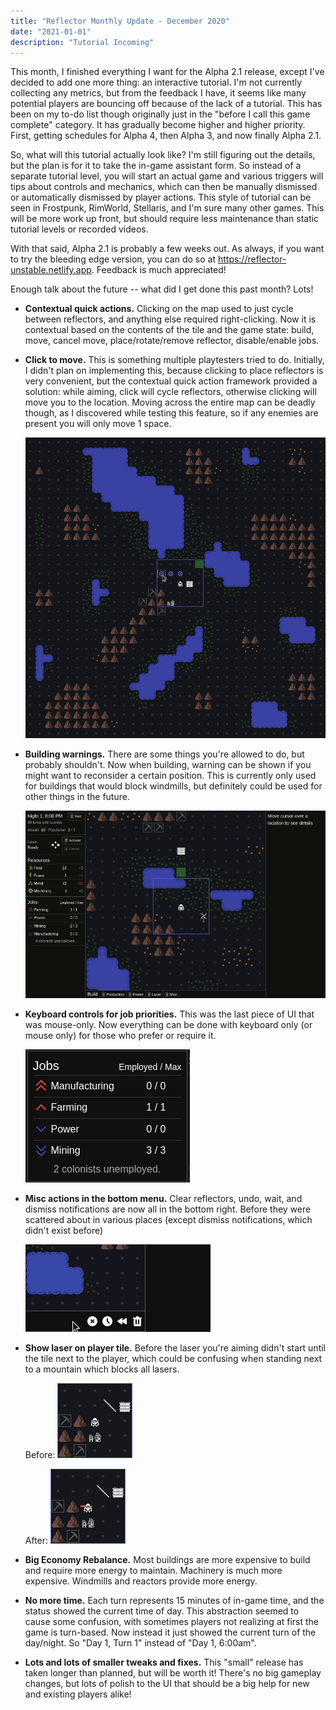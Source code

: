 ```yaml
---
title: "Reflector Monthly Update - December 2020"
date: "2021-01-01"
description: "Tutorial Incoming"
---
```


This month, I finished everything I want for the Alpha 2.1 release, except I've decided to add one more thing: an interactive tutorial. I'm not currently collecting any metrics, but from the feedback I have, it seems like many potential players are bouncing off because of the lack of a tutorial. This has been on my to-do list though originally just in the "before I call this game complete" category. It has gradually become higher and higher priority. First, getting schedules for Alpha 4, then Alpha 3, and now finally Alpha 2.1.

So, what will this tutorial actually look like? I'm still figuring out the details, but the plan is for it to take the in-game assistant form. So instead of a separate tutorial level, you will start an actual game and various triggers will tips about controls and mechanics, which can then be manually dismissed or automatically dismissed by player actions. This style of tutorial can be seen in Frostpunk, RimWorld, Stellaris, and I'm sure many other games. This will be more work up front, but should require less maintenance than static tutorial levels or recorded videos.

With that said, Alpha 2.1 is probably a few weeks out. As always, if you want to try the bleeding edge version, you can do so at https://reflector-unstable.netlify.app. Feedback is much appreciated!

Enough talk about the future -- what did I get done this past month? Lots!

- **Contextual quick actions.** Clicking on the map used to just cycle between reflectors, and anything else required right-clicking. Now it is contextual based on the contents of the tile and the game state: build, move, cancel move, place/rotate/remove reflector, disable/enable jobs.

- **Click to move.** This is something multiple playtesters tried to do. Initially, I didn't plan on implementing this, because clicking to place reflectors is very convenient, but the contextual quick action framework provided a solution: while aiming, click will cycle reflectors, otherwise clicking will move you to the location. Moving across the entire map can be deadly though, as I discovered while testing this feature, so if any enemies are present you will only move 1 space.

  ![Quick actions and click-to-move](./quick-actions.gif)

- **Building warnings.** There are some things you're allowed to do, but probably shouldn't. Now when building, warning can be shown if you might want to reconsider a certain position. This is currently only used for buildings that would block windmills, but definitely could be used for other things in the future.

  ![Windmill warning](./windmill-warning.gif)

- **Keyboard controls for job priorities.** This was the last piece of UI that was mouse-only. Now everything can be done with keyboard only (or mouse only) for those who prefer or require it.

  ![Job priority keyboard controls](./job-priority-keyboard.gif)

- **Misc actions in the bottom menu.** Clear reflectors, undo, wait, and dismiss notifications are now all in the bottom right. Before they were scattered about in various places (except dismiss notifications, which didn't exist before)

  ![Miscellaneous action bar](./misc-actions.gif)

- **Show laser on player tile.** Before the laser you're aiming didn't start until the tile next to the player, which could be confusing when standing next to a mountain which blocks all lasers.

  Before: ![laser before](./player-laser-before.png)

  After: ![laser after](./player-laser-after.png)

- **Big Economy Rebalance.** Most buildings are more expensive to build and require more energy to maintain. Machinery is much more expensive. Windmills and reactors provide more energy.

- **No more time.** Each turn represents 15 minutes of in-game time, and the status showed the current time of day. This abstraction seemed to cause some confusion, with sometimes players not realizing at first the game is turn-based. Now instead it just showed the current turn of the day/night. So "Day 1, Turn 1" instead of "Day 1, 6:00am".

- **Lots and lots of smaller tweaks and fixes.** This "small" release has taken longer than planned, but will be worth it! There's no big gameplay changes, but lots of polish to the UI that should be a big help for new and existing players alike!